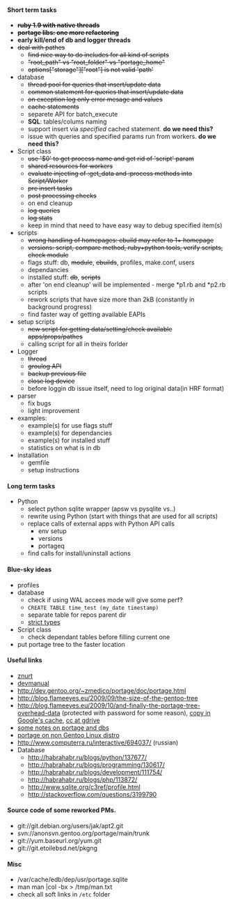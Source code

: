#### Short term tasks
* ~~**ruby 1.9 with native threads**~~
* ~~**portage libs: one more refactoring**~~
* **early kill/end of db and logger threads**
* ~~deal with pathes~~
    + ~~find nice way to do includes for all kind of scripts~~
    + ~~"root_path" vs "root_folder" vs "portage_home"~~
    + ~~options["storage"]["root"] is not valid 'path'~~
* database
    + ~~thread pool for queries that insert/update data~~
    + ~~common statement for queries that insert/update data~~
    + ~~on exception log only error mesage and values~~
    + ~~cache statements~~
    + separete API for batch_execute
    + **SQL**: tables/colums naming
    + support insert via *specified* cached statement. __do we need this?__
    + issue with queries and specified params run from workers. __do we need this?__
* Script class
    + ~~use '$0' to get process name and get rid of 'script' param~~
    + ~~shared resources for workers~~
    + ~~evaluate injecting of :get_data and :process methods into Script/Worker~~
    + ~~pre insert tasks~~
    + ~~post processing checks~~
    + on end cleanup
    + ~~log queries~~
    + ~~log stats~~
    + keep in mind that need to have easy way to debug specified item(s)
* scripts
    + ~~wrong handling of homepages: ebuild may refer to 1+ homepage~~
    + ~~versions: script, compare method, ruby+python tools, verify scripts, check module~~
    + flags stuff: db, ~~module~~, ~~ebuilds~~, profiles, make.conf, users
    + dependancies
    + installed stuff: ~~db~~, ~~scripts~~
    + after 'on end cleanup' will be implemented - merge *p1.rb and *p2.rb scripts
    + rework scripts that have size more than 2kB (constantly in background progress)
    + find faster way of getting available EAPIs
* setup scripts
    + ~~new script for getting data/setting/check available apps/props/pathes~~
    + calling script for all in theirs forlder
* Logger
    + ~~thread~~
    + ~~groulog API~~
    + ~~backup previous file~~
    + ~~close log device~~
    + before loggin db issue itself, need to log original data(in HRF format)
* parser
    * fix bugs
    * light improvement
* examples:
    + example(s) for use flags stuff
    + example(s) for dependancies
    + example(s) for installed stuff
    + statistics on what is in db
* installation
    * gemfile
    * setup instructions

#### Long term tasks
* Python
    + select python sqlite wrapper (apsw vs pysqlite vs..)
    + rewrite using Python (start with things that are used for all scripts)
    + replace calls of external apps with Python API calls
        - env setup
        - versions
        - portageq
    + find calls for install/uninstall actions

#### Blue-sky ideas
* profiles
* database
    + check if using WAL accees mode will give some perf?
    + ```CREATE TABLE time_test (my_date timestamp)```
    + separate table for repos parent dir
    + [strict types](http://stackoverflow.com/questions/2761563/sqlite-data-types)
* Script class
    + check dependant tables before filling current one
* put portage tree to the faster location

#### Useful links
* [znurt](http://znurt.org)
* [devmanual](http://devmanual.gentoo.org)
* http://dev.gentoo.org/~zmedico/portage/doc/portage.html
* http://blog.flameeyes.eu/2009/09/the-size-of-the-gentoo-tree
* http://blog.flameeyes.eu/2009/10/and-finally-the-portage-tree-overhead-data (protected with password for some reason), [copy in Google's cache](http://webcache.googleusercontent.com/search?q=cache:dZiCptS9UdwJ:blog.flameeyes.eu/2009/10/and-finally-the-portage-tree-overhead-data+&cd=1&hl=en&ct=clnk&client=ubuntu), [cc at gdrive](http://goo.gl/9JHh3)
* [some notes on portage and dbs](http://www.linux-archive.org/gentoo-alt/582446-rfc-changing-sys-apps-portage-python-api-use-eroot-instead-root-keys-portage-db-similar-map-objects.html)
* [portage on non Gentoo Linux distro](http://xanda.org/index.php?page=install-gentoo-portage-on-non-gentoo-distribution)
* http://www.computerra.ru/interactive/694037/ (russian)
* Database
    + http://habrahabr.ru/blogs/python/137677/
    + http://habrahabr.ru/blogs/programming/130617/
    + http://habrahabr.ru/blogs/development/111754/
    + http://habrahabr.ru/blogs/php/113872/
    + http://www.sqlite.org/c3ref/profile.html
    + http://stackoverflow.com/questions/3199790

#### Source code of some reworked PMs.
* git://git.debian.org/users/jak/apt2.git
* svn://anonsvn.gentoo.org/portage/main/trunk
* git://yum.baseurl.org/yum.git
* git://git.etoilebsd.net/pkgng

#### Misc
* /var/cache/edb/dep/usr/portage.sqlite
* man man |col -bx > /tmp/man.txt
* check all soft links in ```/etc``` folder

